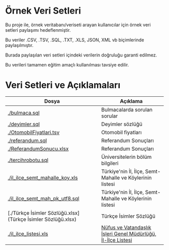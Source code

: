 # Örnek Veri Setleri

Bu proje ile, örnek veritabanı/veriseti arayan kullanıcılar için örnek veri setleri paylaşımı hedeflenmiştir.

Bu veriler .CSV, .TSV, .SQL, .TXT, .XLS, JSON, XML vb biçimlerinde paylaşılmıştır.

Burada paylaşılan veri setleri içindeki verilerin doğruluğu garanti edilmez.

Bu verileri tamamen eğitim amaçlı kullanılması tavsiye edilir.

# Veri Setleri ve Açıklamaları

|Dosya|Açıklama|
|----|----|
|[./bulmaca.sql](bulmaca.sql)|Bulmacalarda sorulan sorular|
|[./deyimler.sql](deyimler.sql)|Deyimler sözlüğü|
|[./OtomobilFiyatlari.tsv](OtomobilFiyatlari.tsv)|Otomobil fiyatları|
|[./referandum.sql](referandum.sql)|Referandum Sonuçları|
|[./ReferandumSonucu.xlsx](ReferandumSonucu.xlsx)|Referandum Sonuçları|
|[./tercihrobotu.sql](tercihrobotu.sql)|Üniversitelerin bölüm bilgileri|
|[./il_ilce_semt_mahalle_koy.xls](il_ilce_semt_mahalle_koy.xls)|Türkiye'nin İl, İlçe, Semt-Mahalle ve Köylerinin listesi|
|[./il_ilce_semt_mah_pk_utf8.sql](il_ilce_semt_mah_pk_utf8.sql)|Türkiye'nin İl, İlçe, Semt-Mahalle ve Köylerinin listesi|
|[./Türkçe İsimler Sözlüğü.xlsx](Türkçe İsimler Sözlüğü.xlsx)|Türkçe İsimler Sözlüğü|
|[./il_ilce_listesi.xls](il_ilce_listesi.xls)|[Nüfus ve Vatandaşlık İşleri Genel Müdürlüğü, İl-İlçe Listesi](https://www.nvi.gov.tr/hakkimizda/projeler/mernis/il-ilce-kod-tablosu)|
